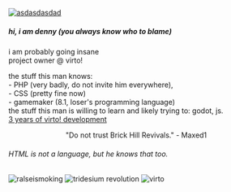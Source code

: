 <a href="https://playvirto.site">![asdasdasdad](https://github.com/user-attachments/assets/b9dc8860-f5eb-42b2-a510-c1aa3b8329f4)</a>
##### hi, i am denny (you always know who to blame)<br>
i am probably going insane<br>
project owner @ virto! <br>
 
 the stuff this man knows:<br> - PHP (very badly, do not invite him everywhere), <br>- CSS (pretty fine now)<br>- gamemaker (8.1, loser's programming language)
<br>
the stuff this man is willing to learn and likely trying to: godot, js.<br>
<a href="https://mtndew417.serv00.net/3yearsofvirto.php">3 years of virto! development</a><br>
<center>"Do not trust Brick Hill Revivals." - Maxed1</center>

###### HTML is not a language, but he knows that too.

![ralseismoking](https://github.com/user-attachments/assets/95812bb5-ff48-4847-8184-a014dac16c07) ![tridesium revolution](https://github.com/user-attachments/assets/ef67daf7-0f8c-4bc0-89ac-9378eb092f8d)
![virto](http://virto.mtndew417.serv00.net/funnytesting/advstats?id=1&gc1=cc00cc&gc2=ffaa00&type=classic)
